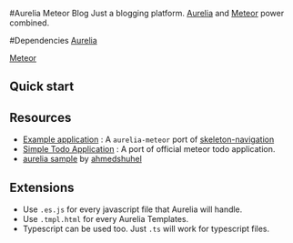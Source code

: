 #Aurelia Meteor Blog
Just a blogging platform.
[Aurelia](http://aurelia.io) and [Meteor](http://www.meteor.com) power combined.

#Dependencies
[Aurelia](http://aurelia.io)

[Meteor](https://www.meteor.com)

## Quick start

## Resources
- [Example application](https://github.com/ahmedshuhel/aurelia-skeleton-meteor) : A `aurelia-meteor` port of [skeleton-navigation](http://github.com/aurelia/skeleton-navigation)
- [Simple Todo Application](https://github.com/Markusxmr/Aurelia-Meteor-Simple-Todo) : A port of official meteor todo application.
- [aurelia sample](https://github.com/ahmedshuhel/aurelia-meteor/) by [ahmedshuhel](https://github.com/ahmedshuhel)

## Extensions

- Use `.es.js` for every javascript file that Aurelia will handle.
- Use `.tmpl.html` for every Aurelia Templates.
- Typescript can be used too. Just `.ts` will work for typescript files.
